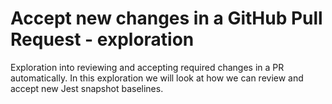 # Accept new changes in a GitHub Pull Request - exploration

Exploration into reviewing and accepting required changes in a PR automatically. In this exploration we will look at how we can review and accept new Jest snapshot baselines.
